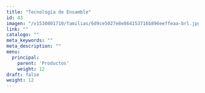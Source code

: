 ```yaml
---
title: "Tecnología de Ensamble"
id: 43
imagen: "/v1530801710/familias/6d9ce5027e8e864153716b896eeffeaa-brl.jpg"
link: ""
catalogo: ""
meta_keywords: ""
meta_description: ""
menu:
  principal:
    parent: 'Productos'
    weight: 12
draft: false
weight: 12
---
```

